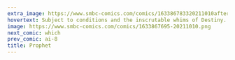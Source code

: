 ```yaml
---
extra_image: https://www.smbc-comics.com/comics/163386783320211010after.png
hovertext: Subject to conditions and the inscrutable whims of Destiny.
image: https://www.smbc-comics.com/comics/1633867695-20211010.png
next_comic: which
prev_comic: ai-8
title: Prophet
---
```


